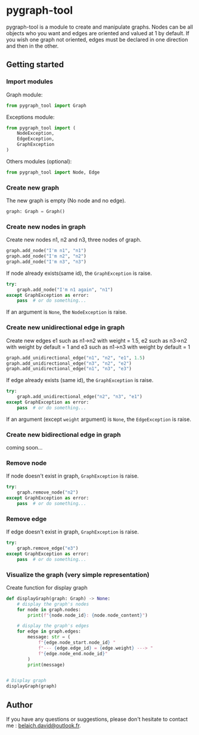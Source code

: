# pygraph-tool

pygraph-tool is a module to create and manipulate graphs. Nodes can be all objects who you want and edges are oriented and valued at 1 by default. If you wish one graph not oriented, edges must be declared in one direction and then in the other.

## Getting started

### Import modules
Graph module:
```python
from pygraph_tool import Graph
```
Exceptions module:
```python
from pygraph_tool import (
    NodeException,
    EdgeException,
    GraphException
)
```
Others modules (optional):
```python
from pygraph_tool import Node, Edge
```

### Create new graph
The new graph is empty (No node and no edge).
```python
graph: Graph = Graph()
```

### Create new nodes in graph
Create new nodes n1, n2 and n3, three nodes of graph.
```python
graph.add_node("I'm n1", "n1")
graph.add_node("I'm n2", "n2")
graph.add_node("I'm n3", "n3")
```
If node already exists(same id), the `GraphException` is raise.
```python
try:
    graph.add_node("I'm n1 again", "n1")
except GraphException as error:
    pass  # or do something...
```
If an argument is `None`, the `NodeException` is raise.

### Create new unidirectional edge in graph
Create new edges e1 such as n1->n2 with weight = 1.5, 
e2 such as n3->n2 with weight by default = 1 and 
e3 such as n1->n3 with weight by default = 1
```python
graph.add_unidirectional_edge("n1", "n2", "e1", 1.5)
graph.add_unidirectional_edge("n3", "n2", "e2")
graph.add_unidirectional_edge("n1", "n3", "e3")
```
If edge already exists (same id), the `GraphException` is raise.
```python
try:
    graph.add_unidirectional_edge("n2", "n3", "e1")
except GraphException as error:
    pass  # or do something...
```
If an argument (except `weight` argument) is `None`, the `EdgeException` is raise.

### Create new bidirectional edge in graph
coming soon...

### Remove node
If node doesn't exist in graph, `GraphException` is raise.
```python
try:
    graph.remove_node("n2")
except GraphException as error:
    pass  # or do something...
```

### Remove edge
If edge doesn't exist in graph, `GraphException` is raise.
```python
try:
    graph.remove_edge("e3")
except GraphException as error:
    pass  # or do something...
```

### Visualize the graph (very simple representation)
Create function for display graph
```python
def displayGraph(graph: Graph) -> None:
    # display the graph's nodes
    for node in graph.nodes:
        print(f"{node.node_id}: {node.node_content}")

    # display the graph's edges
    for edge in graph.edges:
        message: str = (
            f"{edge.node_start.node_id} "
            f"--- {edge.edge_id} = {edge.weight} ---> "
            f"{edge.node_end.node_id}"
        )
        print(message)


# Display graph
displayGraph(graph)
```

## Author
If you have any questions or suggestions, please don't hesitate to contact me : <belaich.david@outlook.fr>.

